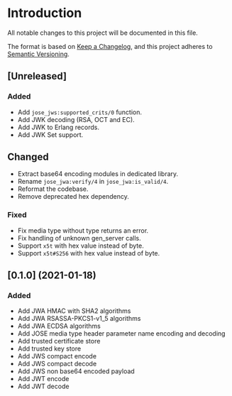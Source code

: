 # Introduction
All notable changes to this project will be documented in this file.

The format is based on [Keep a
Changelog](https://keepachangelog.com/en/1.0.0/), and this project adheres to
[Semantic Versioning](https://semver.org/spec/v2.0.0.html).

## [Unreleased]
### Added
- Add `jose_jws:supported_crits/0` function.
- Add JWK decoding (RSA, OCT and EC).
- Add JWK to Erlang records.
- Add JWK Set support.

## Changed
- Extract base64 encoding modules in dedicated library.
- Rename `jose_jwa:verify/4` in `jose_jwa:is_valid/4`.
- Reformat the codebase.
- Remove deprecated hex dependency.

### Fixed
- Fix media type without type returns an error.
- Fix handling of unknown gen_server calls.
- Support `x5t` with hex value instead of byte.
- Support `x5t#S256` with hex value instead of byte.

## [0.1.0] (2021-01-18)
### Added
- Add JWA HMAC with SHA2 algorithms
- Add JWA RSASSA-PKCS1-v1_5 algorithms
- Add JWA ECDSA algorithms
- Add JOSE media type header parameter name encoding and decoding
- Add trusted certificate store
- Add trusted key store
- Add JWS compact encode
- Add JWS compact decode
- Add JWS non base64 encoded payload
- Add JWT encode
- Add JWT decode
